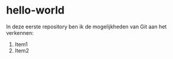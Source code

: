 # hello-world
In deze eerste repository ben ik de mogelijkheden van Git aan het verkennen: 
1. Item1
2. Item2
